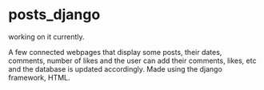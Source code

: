 # posts_django
working on it currently.

A few connected webpages that display some posts, their dates, comments, number of likes and the user can add their comments, likes, etc and the database is updated accordingly. Made using the django framework, HTML. 
